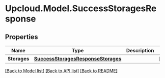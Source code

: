 # Upcloud.Model.SuccessStoragesResponse
## Properties

Name | Type | Description | Notes
------------ | ------------- | ------------- | -------------
**Storages** | [**SuccessStoragesResponseStorages**](SuccessStoragesResponseStorages.md) |  | [optional] 

[[Back to Model list]](../README.md#documentation-for-models) [[Back to API list]](../README.md#documentation-for-api-endpoints) [[Back to README]](../README.md)

